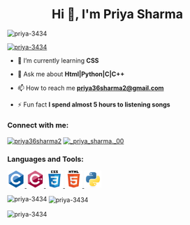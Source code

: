 <h1 align="center">Hi 👋, I'm Priya Sharma</h1>
<p align="left"> <img src="https://komarev.com/ghpvc/?username=priya-3434&label=Profile%20views&color=0e75b6&style=flat" alt="priya-3434" /> </p>

<p align="left"> <a href="https://github.com/ryo-ma/github-profile-trophy"><img src="https://github-profile-trophy.vercel.app/?username=priya-3434" alt="priya-3434" /></a> </p>

- 🌱 I’m currently learning **CSS**

- 💬 Ask me about **Html|Python|C|C++**

- 📫 How to reach me **priya36sharma2@gmail.com**

- ⚡ Fun fact **I spend almost 5 hours to listening songs**

<h3 align="left">Connect with me:</h3>
<p align="left">
<a href="https://twitter.com/priya36sharma2" target="blank"><img align="center" src="https://raw.githubusercontent.com/rahuldkjain/github-profile-readme-generator/master/src/images/icons/Social/twitter.svg" alt="priya36sharma2" height="30" width="40" /></a>
<a href="https://instagram.com/_priya_sharma._00" target="blank"><img align="center" src="https://raw.githubusercontent.com/rahuldkjain/github-profile-readme-generator/master/src/images/icons/Social/instagram.svg" alt="_priya_sharma._00" height="30" width="40" /></a>
</p>

<h3 align="left">Languages and Tools:</h3>
<p align="left"> <a href="https://www.cprogramming.com/" target="_blank" rel="noreferrer"> <img src="https://raw.githubusercontent.com/devicons/devicon/master/icons/c/c-original.svg" alt="c" width="40" height="40"/> </a> <a href="https://www.w3schools.com/cpp/" target="_blank" rel="noreferrer"> <img src="https://raw.githubusercontent.com/devicons/devicon/master/icons/cplusplus/cplusplus-original.svg" alt="cplusplus" width="40" height="40"/> </a> <a href="https://www.w3schools.com/css/" target="_blank" rel="noreferrer"> <img src="https://raw.githubusercontent.com/devicons/devicon/master/icons/css3/css3-original-wordmark.svg" alt="css3" width="40" height="40"/> </a> <a href="https://www.w3.org/html/" target="_blank" rel="noreferrer"> <img src="https://raw.githubusercontent.com/devicons/devicon/master/icons/html5/html5-original-wordmark.svg" alt="html5" width="40" height="40"/> </a> <a href="https://www.python.org" target="_blank" rel="noreferrer"> <img src="https://raw.githubusercontent.com/devicons/devicon/master/icons/python/python-original.svg" alt="python" width="40" height="40"/> </a> </p>

<p><img align="left" src="https://github-readme-stats.vercel.app/api/top-langs?username=priya-3434&show_icons=true&locale=en&layout=compact" alt="priya-3434" /></p>

<p>&nbsp;<img align="center" src="https://github-readme-stats.vercel.app/api?username=priya-3434&show_icons=true&locale=en" alt="priya-3434" /></p>

<p><img align="center" src="https://github-readme-streak-stats.herokuapp.com/?user=priya-3434&" alt="priya-3434" /></p>
